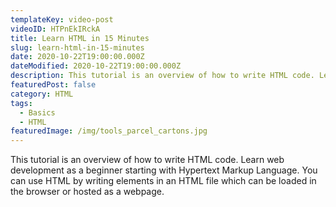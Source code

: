 ```yaml
---
templateKey: video-post
videoID: HTPnEkIRckA
title: Learn HTML in 15 Minutes
slug: learn-html-in-15-minutes
date: 2020-10-22T19:00:00.000Z
dateModified: 2020-10-22T19:00:00.000Z
description: This tutorial is an overview of how to write HTML code. Learn web development as a beginner starting with Hypertext Markup Language. You can use HTML by writing elements in an HTML file which can be loaded in the browser or hosted as a webpage.
featuredPost: false
category: HTML
tags:
  - Basics
  - HTML
featuredImage: /img/tools_parcel_cartons.jpg
---
```


This tutorial is an overview of how to write HTML code. Learn web development as a beginner starting with Hypertext Markup Language. You can use HTML by writing elements in an HTML file which can be loaded in the browser or hosted as a webpage.